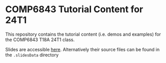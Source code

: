 # COMP6843 Tutorial Content for 24T1

This repository contains the tutorial content (i.e. demos and examples) for the COMP6843 T18A 24T1 class.  

Slides are accessible [here](https://featherbear.cc/tutoring-unsw-24t1-cs6843). Alternatively their source files can be found in the `.slidesData` directory

